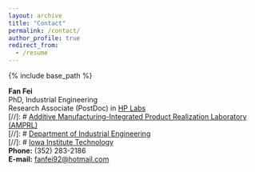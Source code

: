 ```yaml
---
layout: archive
title: "Contact"
permalink: /contact/
author_profile: true
redirect_from:
  - /resume
---
```


{% include base_path %}

**Fan Fei**<br/>
PhD, Industrial Engineering<br/>
Research Associate (PostDoc) in [HP Labs](https://www.hp.com/us-en/hp-labs/research/overview.html#section=tabs&tab=3d)<br/>
[//]: # [Additive Manufacturing-Integrated Product Realization Laboratory (AMPRL)](http://user.engineering.uiowa.edu/~xuasong/index.html)<br/>
[//]: # [Department of Industrial Engineering](https://ise.engineering.uiowa.edu/)<br/>
[//]: # [Iowa Institute Technology](https://iti.uiowa.edu/)<br/>
**Phone:** (352) 283-2186<br/>
**E-mail:** fanfei92@hotmail.com<br/>

